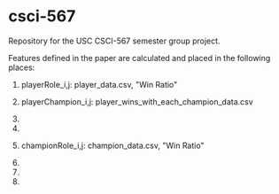 # csci-567
Repository for the USC CSCI-567 semester group project.

Features defined in the paper are calculated and placed in the following places:

1. playerRole_i,j: player_data.csv, "Win Ratio"

2. playerChampion_i,j: player_wins_with_each_champion_data.csv

3.

4.

5. championRole_i,j: champion_data.csv, "Win Ratio"

6. 

7. 

8. 